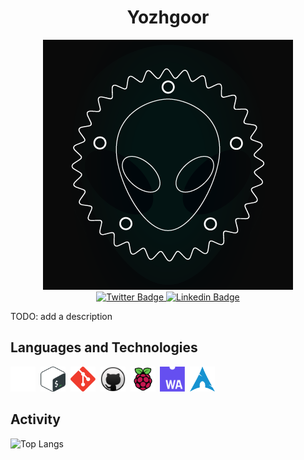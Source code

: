 <h1 align="center">Yozhgoor</h1>

<div id="logo" align="center">
  <img
    src="img/logo.png"
    alt="yozhgoor's logo"
  />
</div>

<div id="badges" align="center">
  <a href="https://twitter.com/yozhgoor">
    <img
      src="https://img.shields.io/badge/Twitter-blue?style=for-the-badge&logo=twitter&logoColor=white"
      alt="Twitter Badge"
    />
  </a>
  <a href="https://www.linkedin.com/in/yohan-boogaert-1a71a7230">
    <img
      src="https://img.shields.io/badge/LinkedIn-blue?style=for-the-badge&logo=linkedin&logoColor=white"
      alt="Linkedin Badge"
    />
  </a>
</div>

TODO: add a description

## Languages and Technologies

<div>
  <img
    src="img/rust.svg"
    title="Rust"
    width="40"
    height="40"
  />&nbsp;
  <img
    src="img/bash.svg"
    title="Bash"
    width="40"
    height="40"
  />&nbsp;
  <img
    src="img/git.svg"
    title="Git"
    width="40"
    height="40"
  />&nbsp;
  <img
    src="img/github.svg"
    title="GitHub"
    width="40"
    height="40"
  />&nbsp;
  <img
    src="img/raspberry-pi.svg"
    title="Raspberry Pi"
    width="40"
    height="40"
  />&nbsp;
  <img
    src="img/web-assembly.svg"
    title="WebAssembly"
    width="40"
    height="40"
  />&nbsp;
  <img
    src="img/arch-linux.svg"
    title="Arch Linux"
    width="40"
    height="40"
  />&nbsp;
</div>

## Activity

![Top Langs](https://github-readme-stats.vercel.app/api/top-langs/?username=yozhgoor&)

